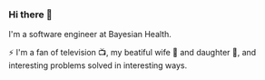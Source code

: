### Hi there 👋

I'm a software engineer at Bayesian Health.

⚡ I'm a fan of television 📺, my beatiful wife 👩  and daughter 👧, and interesting problems solved in interesting ways.
